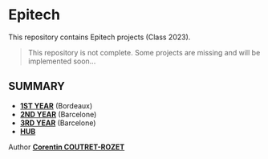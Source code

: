 # Epitech

This repository contains Epitech projects (Class 2023).

> This repository is not complete. Some projects are missing and will be implemented soon...

## SUMMARY

* [**1ST YEAR**](https://github.com/sheiiva/Epitech/tree/master/1stYear/README.md) (Bordeaux)
* [**2ND YEAR**](https://github.com/sheiiva/Epitech/tree/master/2ndYear/README.md) (Barcelone)
* [**3RD YEAR**](https://github.com/sheiiva/Epitech/tree/master/3rdYear/README.md) (Barcelone)
* [**HUB**](https://github.com/sheiiva/Epitech/tree/master/HUB/README.md)

Author [**Corentin COUTRET-ROZET**](https://github.com/sheiiva)
